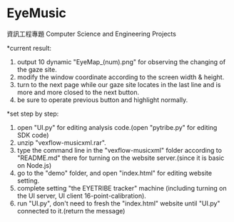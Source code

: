 # EyeMusic
資訊工程專題 Computer Science and Engineering Projects

*current result:
1. output 10 dynamic "EyeMap_(num).png" for observing the changing of the gaze site. 
2. modify the window coordinate according to the screen width & height.
3. turn to the next page while our gaze site locates in the last line and is more and more closed to the next button.
4. be sure to operate previous button and highlight normally.

*set step by step:
1. open "UI.py" for editing analysis code.(open "pytribe.py" for editing SDK code)
2. unzip "vexflow-musicxml.rar".
3. type the command line in the "vexflow-musicxml" folder according to "README.md" there for turning on the website server.(since it is basic on Node.js)
4. go to the "demo" folder, and open "index.html" for editing website setting.
5. complete setting "the EYETRIBE tracker" machine (including turning on the UI server, UI client 16-point-calibration).
6. run "UI.py", don't need to fresh the "index.html" website until "UI.py" connected to it.(return the message)
